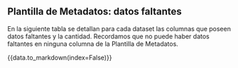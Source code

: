 

## Plantilla de Metadatos: datos faltantes

En la siguiente tabla se detallan para cada dataset las columnas que poseen datos faltantes y la cantidad. 
Recordamos que no puede haber datos faltantes en ninguna columna de la Plantilla de Metadatos.


{{data.to_markdown(index=False)}}
